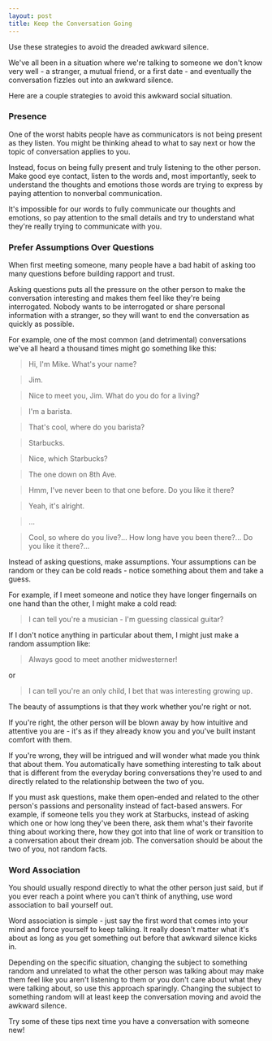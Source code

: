 ```yaml
---
layout: post
title: Keep the Conversation Going
---
```


Use these strategies to avoid the dreaded awkward silence.

We've all been in a situation where we're talking to someone we don't know very well - a stranger,  a mutual friend, or a first date - and eventually the conversation fizzles out into an awkward silence.

Here are a couple strategies to avoid this awkward social situation.

### Presence
One of the worst habits people have as communicators is not being present as they listen. You might be thinking ahead to what to say next or how the topic of conversation applies to you.

Instead, focus on being fully present and truly listening to the other person. Make good eye contact, listen to the words and, most importantly, seek to understand the thoughts and emotions those words are trying to express by paying attention to nonverbal communication.

It's impossible for our words to fully communicate our thoughts and emotions, so pay attention to the small details and try to understand what they're really trying to communicate with you.

### Prefer Assumptions Over Questions
When first meeting someone, many people have a bad habit of asking too many questions before building rapport and trust.

Asking questions puts all the pressure on the other person to make the conversation interesting and makes them feel like they're being interrogated. Nobody wants to be interrogated or share personal information with a stranger, so they will want to end the conversation as quickly as possible.

For example, one of the most common (and detrimental) conversations we've all heard a thousand times might go something like this:

> Hi, I'm Mike.  What's your name?

> Jim.

> Nice to meet you, Jim.  What do you do for a living?

> I'm a barista.

> That's cool, where do you barista?

> Starbucks.

> Nice, which Starbucks?

> The one down on 8th Ave.

> Hmm, I've never been to that one before.  Do you like it there?

> Yeah, it's alright.

> ... <awkward silence ensues>

> Cool, so where do you live?... How long have you been there?... Do you like it there?...


Instead of asking questions, make assumptions.  Your assumptions can be random or they can be cold reads - notice something about them and take a guess.

For example, if I meet someone and notice they have longer fingernails on one hand than the other, I might make a cold read:

>I can tell you're a musician - I'm guessing classical guitar?

If I don't notice anything in particular about them, I might just make a random assumption like:

> Always good to meet another midwesterner!

or

> I can tell you're an only child, I bet that was interesting growing up.

The beauty of assumptions is that they work whether you're right or not.

If you're right, the other person will be blown away by how intuitive and attentive you are - it's as if they already know you and you've built instant comfort with them.

If you're wrong, they will be intrigued and will wonder what made you think that about them.  You automatically have something interesting to talk about that is different from the everyday boring conversations they're used to and directly related to the relationship between the two of you.

If you must ask questions, make them open-ended and related to the other person's passions and personality instead of fact-based answers. For example, if someone tells you they work at Starbucks, instead of asking which one or how long they've been there, ask them what's their favorite thing about working there, how they got into that line of work or transition to a conversation about their dream job. The conversation should be about the two of you, not random facts.

### Word Association
You should usually respond directly to what the other person just said, but if you ever reach a point where you can't think of anything, use word association to bail yourself out.

Word association is simple - just say the first word that comes into your mind and force yourself to keep talking.  It really doesn't matter what it's about as long as you get something out before that awkward silence kicks in.

Depending on the specific situation, changing the subject to something random and unrelated to what the other person was talking about may make them feel like you aren't listening to them or you don't care about what they were talking about, so use this approach sparingly.  Changing the subject to something random will at least keep the conversation moving and avoid the awkward silence.

Try some of these tips next time you have a conversation with someone new!
